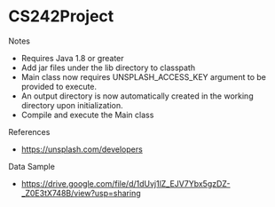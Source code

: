 # CS242Project

Notes
- Requires Java 1.8 or greater
- Add jar files under the lib directory to classpath
- Main class now requires UNSPLASH_ACCESS_KEY argument to be provided to execute.
- An output directory is now automatically created in the working directory upon initialization.
- Compile and execute the Main class

References
- https://unsplash.com/developers

Data Sample
- https://drive.google.com/file/d/1dUvj1lZ_EJV7Ybx5gzDZ-_Z0E3tX748B/view?usp=sharing
